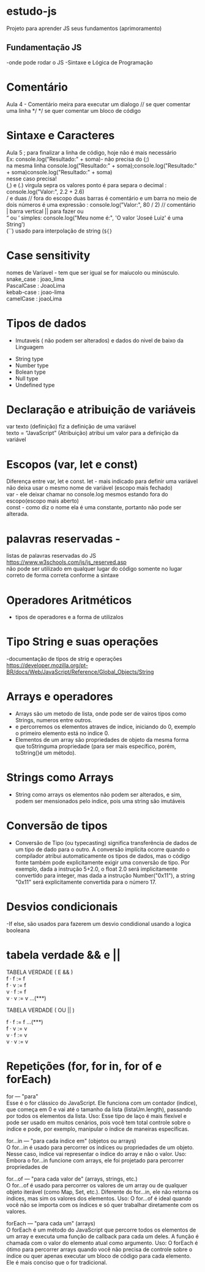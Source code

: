 # estudo-js
Projeto para aprender JS seus fundamentos (aprimoramento) 

## Fundamentação JS
-onde pode rodar o JS
-Sintaxe e Lógica de Programação
# Comentário
Aula 4 - Comentário
meira para executar um dialogo 
// se quer comentar uma linha 
*/  */ se quer comentar um bloco de código 
# Sintaxe e Caracteres 
Aula 5 ; para finalizar a linha de código, hoje não é mais necessário  
Ex: console.log("Resultado:" + soma)- não precisa do (;)  
na mesma linha console.log("Resultado:" + soma);console.log("Resultado:" + soma)console.log("Resultado:" + soma)  
nesse caso precisa!  
(,) e (.) virgula sepra os valores ponto é para separa o decimal : console.log("Valor:", 2.2 + 2.6)  
/  e duas // fora do escopo duas barras é comentário e um barra no meio de dois números é uma expressão : console.log("Valor:", 80 / 2) // comentário  
| barra vertical      || para fazer ou  
“ ou ‘ simples: console.log("Meu nome é:", 'O valor \'Joseé Luiz\' é uma String')  
(``) usado para interpolação de string  (`${}`

# Case sensitivity 

nomes de Varíavel  - tem que ser igual se for maíucolo ou minúsculo.  
snake_case : joao_lima  
PascalCase : JoaoLima  
kebab-case : joao-lima  
camelCase  : joaoLima  

# Tipos de dados 
* Imutaveis ( não podem ser alterados) e dados do nivel de baixo da Linguagem 
 - String type  
 - Number type  
 - Bolean type  
 - Null type  
 - Undefined type  
# Declaração e atribuição de variáveis
var texto (definição) fiz a definição de uma variável  
texto = “JavaScript” (Atribuição) atribui um valor para a   definição da variável  
# Escopos (var, let e const)
Diferença entre var, let e const.
let - mais indicado para definir uma variável não deixa usar o mesmo nome de variável (escopo mais fechado)  
var - ele deixar chamar no console.log mesmos estando fora do escopo(escopo mais aberto)  
const - como diz o nome ela é uma constante, portanto não pode ser alterada.  
# palavras reservadas - 
listas de palavras reservadas do JS https://www.w3schools.com/js/js_reserved.asp  
não pode ser utilizado em qualquer lugar do código somente no lugar correto de forma correta  conforme a sintaxe
# Operadores Aritméticos
- tipos de operadores e a forma de utilizalos  
# Tipo String e suas operações
-documentação de tipos de strig e operações  
https://developer.mozilla.org/pt-BR/docs/Web/JavaScript/Reference/Global_Objects/String
 
# Arrays e operadores
- Arrays são um metodo de lista, onde pode ser de vairos tipos como Strings, numeros entre outros.  
- e percorremos os elementos atraves de indice, iniciando do 0, exemplo o primeiro elemento está no indice 0.  
- Elementos de um array são propriedades de objeto da mesma forma que toStringuma propriedade (para ser mais específico, porém, toString()é um método).  
# Strings como Arrays
- String como arrays os elementos não podem ser alterados, e sim, podem ser mensionados pelo indice, pois uma string são imutáveis  
# Conversão de tipos
- Conversão de Tipo (ou typecasting) significa transferência de dados de um tipo de dado para o outro. A conversão implícita ocorre quando o compilador atribui automaticamente os tipos de dados, mas o código fonte também pode explicitamente exigir uma conversão de tipo. Por exemplo, dada a instrução 5+2.0, o float 2.0 será implicitamente convertido para integer, mas dada a instrução Number("0x11"), a string "0x11" será explicitamente convertida para o número 17.
# Desvios condicionais
-If else, são usados para fazerem um desvio condidional usando a logica booleana
#  tabela verdade && e ||
TABELA VERDADE ( E && )  
 f · f := f  
 f · v := f  
 v · f := f  
 v · v := v ...(***)  
 
TABELA VERDADE ( OU || )  

f · f := f ...(***)  
f · v := v  
v · f := v  
v · v := v  
# Repetições (for, for in, for of e forEach)
for — "para"  
Esse é o for clássico do JavaScript. Ele funciona com um contador (indice), que começa em 0 e vai até o tamanho da lista (listaUm.length), passando por todos os elementos da lista.  Uso: Esse tipo de laço é mais flexível e pode ser usado em muitos cenários, pois você tem total controle sobre o índice e pode, por exemplo, manipular o índice de maneiras específicas.  

for...in — "para cada índice em" (objetos ou arrays)  
O for...in é usado para percorrer os índices ou propriedades de um objeto. Nesse caso, indice vai representar o índice do array e não o valor. Uso: Embora o for...in funcione com   arrays, ele foi projetado para percorrer propriedades de  

for...of — "para cada valor de" (arrays, strings, etc.)  
O for...of é usado para percorrer os valores de um array ou de qualquer objeto iterável (como Map, Set, etc.). Diferente do for...in, ele não retorna os índices, mas sim os valores   dos elementos. Uso: O for...of é ideal quando você não se importa com os índices e só quer trabalhar diretamente com os valores.  

forEach — "para cada um" (arrays)  
O forEach é um método do JavaScript que percorre todos os elementos de um array e executa uma função de callback para cada um deles. A função é chamada com o valor do elemento atual   como argumento. Uso: O forEach é ótimo para percorrer arrays quando você não precisa de controle sobre o índice ou quer apenas executar um bloco de código para cada elemento. Ele é   mais conciso que o for tradicional.  

